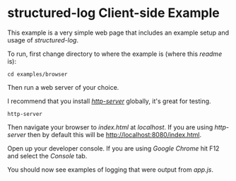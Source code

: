 # structured-log Client-side Example

This example is a very simple web page that includes an example setup and usage of *structured-log*.

To run, first change directory to where the example is (where this *readme* is): 

	cd examples/browser 

Then run a web server of your choice.

I recommend that you install [*http-server*](https://www.npmjs.com/package/http-server) globally, it's great for testing. 

	http-server

Then navigate your browser to *index.html* at *localhost*. If you are using *http-server* then by default this will be [http://localhost:8080/index.html](http://localhost:8080/index.html).

Open up your developer console. If you are using *Google Chrome* hit F12 and select the *Console* tab.

You should now see examples of logging that were output from *app.js*.